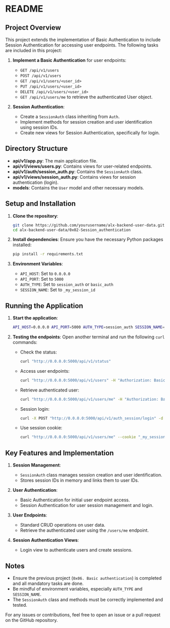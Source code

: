 # README

## Project Overview

This project extends the implementation of Basic Authentication to include Session Authentication for accessing user endpoints. The following tasks are included in this project:

1. **Implement a Basic Authentication** for user endpoints:
   - `GET /api/v1/users`
   - `POST /api/v1/users`
   - `GET /api/v1/users/<user_id>`
   - `PUT /api/v1/users/<user_id>`
   - `DELETE /api/v1/users/<user_id>`
   - `GET /api/v1/users/me` to retrieve the authenticated User object.

2. **Session Authentication**:
   - Create a `SessionAuth` class inheriting from `Auth`.
   - Implement methods for session creation and user identification using session IDs.
   - Create new views for Session Authentication, specifically for login.

## Directory Structure

- **api/v1/app.py**: The main application file.
- **api/v1/views/users.py**: Contains views for user-related endpoints.
- **api/v1/auth/session_auth.py**: Contains the `SessionAuth` class.
- **api/v1/views/session_auth.py**: Contains views for session authentication (login).
- **models**: Contains the `User` model and other necessary models.

## Setup and Installation

1. **Clone the repository**:
   ```bash
   git clone https://github.com/yourusername/alx-backend-user-data.git
   cd alx-backend-user-data/0x02-Session_authentication
   ```

2. **Install dependencies**:
   Ensure you have the necessary Python packages installed:
   ```bash
   pip install -r requirements.txt
   ```

3. **Environment Variables**:
   - `API_HOST`: Set to `0.0.0.0`
   - `API_PORT`: Set to `5000`
   - `AUTH_TYPE`: Set to `session_auth` or `basic_auth`
   - `SESSION_NAME`: Set to `_my_session_id`

## Running the Application

1. **Start the application**:
   ```bash
   API_HOST=0.0.0.0 API_PORT=5000 AUTH_TYPE=session_auth SESSION_NAME=_my_session_id python3 -m api.v1.app
   ```

2. **Testing the endpoints**:
   Open another terminal and run the following `curl` commands:

   - Check the status:
     ```bash
     curl "http://0.0.0.0:5000/api/v1/status"
     ```

   - Access user endpoints:
     ```bash
     curl "http://0.0.0.0:5000/api/v1/users" -H "Authorization: Basic <base64_credentials>"
     ```

   - Retrieve authenticated user:
     ```bash
     curl "http://0.0.0.0:5000/api/v1/users/me" -H "Authorization: Basic <base64_credentials>"
     ```

   - Session login:
     ```bash
     curl -X POST "http://0.0.0.0:5000/api/v1/auth_session/login" -d "email=bob@hbtn.io&password=H0lbertonSchool98!"
     ```

   - Use session cookie:
     ```bash
     curl "http://0.0.0.0:5000/api/v1/users/me" --cookie "_my_session_id=<session_id>"
     ```

## Key Features and Implementation

1. **Session Management**:
   - `SessionAuth` class manages session creation and user identification.
   - Stores session IDs in memory and links them to user IDs.

2. **User Authentication**:
   - Basic Authentication for initial user endpoint access.
   - Session Authentication for user session management and login.

3. **User Endpoints**:
   - Standard CRUD operations on user data.
   - Retrieve the authenticated user using the `/users/me` endpoint.

4. **Session Authentication Views**:
   - Login view to authenticate users and create sessions.

## Notes

- Ensure the previous project (`0x06. Basic authentication`) is completed and all mandatory tasks are done.
- Be mindful of environment variables, especially `AUTH_TYPE` and `SESSION_NAME`.
- The `SessionAuth` class and methods must be correctly implemented and tested.

For any issues or contributions, feel free to open an issue or a pull request on the GitHub repository.
